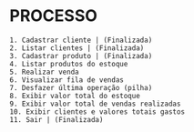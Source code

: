 # PROCESSO

    1. Cadastrar cliente | (Finalizada)
    2. Listar clientes | (Finalizada)
    3. Cadastrar produto | (Finalizada)
    4. Listar produtos do estoque 
    5. Realizar venda 
    6. Visualizar fila de vendas 
    7. Desfazer última operação (pilha) 
    8. Exibir valor total do estoque 
    9. Exibir valor total de vendas realizadas 
    10. Exibir clientes e valores totais gastos 
    11. Sair | (Finalizada)